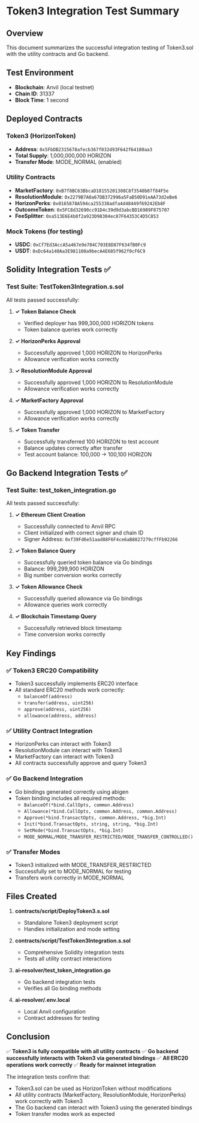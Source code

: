 # Token3 Integration Test Summary

## Overview
This document summarizes the successful integration testing of Token3.sol with the utility contracts and Go backend.

## Test Environment
- **Blockchain**: Anvil (local testnet)
- **Chain ID**: 31337
- **Block Time**: 1 second

## Deployed Contracts

### Token3 (HorizonToken)
- **Address**: `0x5FbDB2315678afecb367f032d93F642f64180aa3`
- **Total Supply**: 1,000,000,000 HORIZON
- **Transfer Mode**: MODE_NORMAL (enabled)

### Utility Contracts
- **MarketFactory**: `0xB7f8BC63BbcaD18155201308C8f3540b07f84F5e`
- **ResolutionModule**: `0x2279B7A0a67DB372996a5FaB50D91eAA73d2eBe6`
- **HorizonPerks**: `0x0165878A594ca255338adfa4d48449f69242Eb8F`
- **OutcomeToken**: `0x5FC8d32690cc91D4c39d9d3abcBD16989F875707`
- **FeeSplitter**: `0xa513E6E4b8f2a923D98304ec87F64353C4D5C853`

### Mock Tokens (for testing)
- **USDC**: `0xCf7Ed3AccA5a467e9e704C703E8D87F634fB0Fc9`
- **USDT**: `0xDc64a140Aa3E981100a9becA4E685f962f0cF6C9`

## Solidity Integration Tests ✅

### Test Suite: TestToken3Integration.s.sol
All tests passed successfully:

1. **✓ Token Balance Check**
   - Verified deployer has 999,300,000 HORIZON tokens
   - Token balance queries work correctly

2. **✓ HorizonPerks Approval**
   - Successfully approved 1,000 HORIZON to HorizonPerks
   - Allowance verification works correctly

3. **✓ ResolutionModule Approval**
   - Successfully approved 1,000 HORIZON to ResolutionModule
   - Allowance verification works correctly

4. **✓ MarketFactory Approval**
   - Successfully approved 1,000 HORIZON to MarketFactory
   - Allowance verification works correctly

5. **✓ Token Transfer**
   - Successfully transferred 100 HORIZON to test account
   - Balance updates correctly after transfer
   - Test account balance: 100,000 → 100,100 HORIZON

## Go Backend Integration Tests ✅

### Test Suite: test_token_integration.go
All tests passed successfully:

1. **✓ Ethereum Client Creation**
   - Successfully connected to Anvil RPC
   - Client initialized with correct signer and chain ID
   - Signer Address: `0xf39Fd6e51aad88F6F4ce6aB8827279cffFb92266`

2. **✓ Token Balance Query**
   - Successfully queried token balance via Go bindings
   - Balance: 999,299,900 HORIZON
   - Big number conversion works correctly

3. **✓ Token Allowance Check**
   - Successfully queried allowance via Go bindings
   - Allowance queries work correctly

4. **✓ Blockchain Timestamp Query**
   - Successfully retrieved block timestamp
   - Time conversion works correctly

## Key Findings

### ✅ Token3 ERC20 Compatibility
- Token3 successfully implements ERC20 interface
- All standard ERC20 methods work correctly:
  - `balanceOf(address)`
  - `transfer(address, uint256)`
  - `approve(address, uint256)`
  - `allowance(address, address)`

### ✅ Utility Contract Integration
- HorizonPerks can interact with Token3
- ResolutionModule can interact with Token3
- MarketFactory can interact with Token3
- All contracts successfully approve and query Token3

### ✅ Go Backend Integration
- Go bindings generated correctly using abigen
- Token binding includes all required methods:
  - `BalanceOf(*bind.CallOpts, common.Address)`
  - `Allowance(*bind.CallOpts, common.Address, common.Address)`
  - `Approve(*bind.TransactOpts, common.Address, *big.Int)`
  - `Init(*bind.TransactOpts, string, string, *big.Int)`
  - `SetMode(*bind.TransactOpts, *big.Int)`
  - `MODE_NORMAL/MODE_TRANSFER_RESTRICTED/MODE_TRANSFER_CONTROLLED()`

### ✅ Transfer Modes
- Token3 initialized with MODE_TRANSFER_RESTRICTED
- Successfully set to MODE_NORMAL for testing
- Transfers work correctly in MODE_NORMAL

## Files Created

1. **contracts/script/DeployToken3.s.sol**
   - Standalone Token3 deployment script
   - Handles initialization and mode setting

2. **contracts/script/TestToken3Integration.s.sol**
   - Comprehensive Solidity integration tests
   - Tests all utility contract interactions

3. **ai-resolver/test_token_integration.go**
   - Go backend integration tests
   - Verifies all Go binding methods

4. **ai-resolver/.env.local**
   - Local Anvil configuration
   - Contract addresses for testing

## Conclusion

✅ **Token3 is fully compatible with all utility contracts**
✅ **Go backend successfully interacts with Token3 via generated bindings**
✅ **All ERC20 operations work correctly**
✅ **Ready for mainnet integration**

The integration tests confirm that:
- Token3.sol can be used as HorizonToken without modifications
- All utility contracts (MarketFactory, ResolutionModule, HorizonPerks) work correctly with Token3
- The Go backend can interact with Token3 using the generated bindings
- Token transfer modes work as expected
